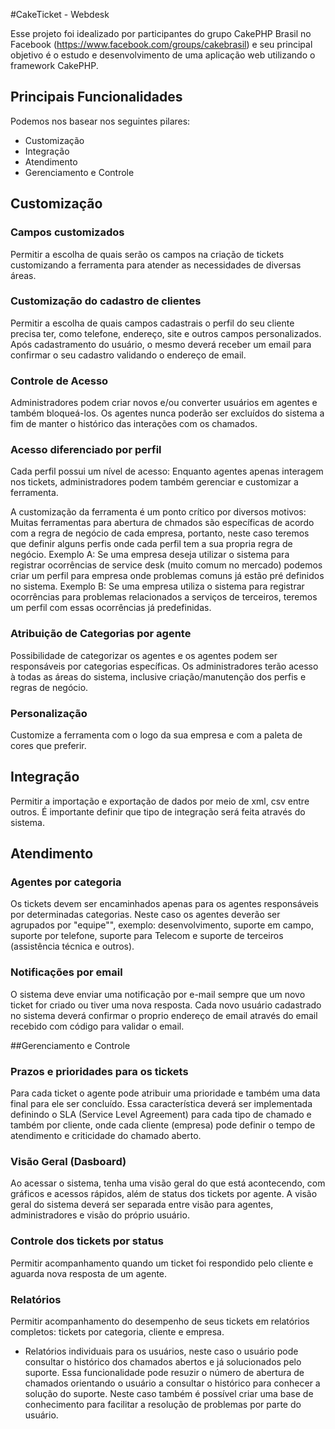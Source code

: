 #CakeTicket - Webdesk

Esse projeto foi idealizado por participantes do grupo CakePHP Brasil no Facebook (https://www.facebook.com/groups/cakebrasil) e seu principal objetivo é o estudo e desenvolvimento de uma aplicação web utilizando o framework CakePHP.


## Principais Funcionalidades
Podemos nos basear nos seguintes pilares:
- Customização
- Integração
- Atendimento
- Gerenciamento e Controle


## Customização

### Campos customizados
Permitir a escolha de quais serão os campos na criação de tickets customizando a ferramenta para atender as necessidades de diversas áreas.

### Customização do cadastro de clientes
Permitir a escolha de quais campos cadastrais o perfil do seu cliente precisa ter, como telefone, endereço, site e outros campos personalizados.
Após cadastramento do usuário, o mesmo deverá receber um email para confirmar o seu cadastro validando o endereço de email.

### Controle de Acesso
Administradores podem criar novos e/ou converter usuários em agentes e também bloqueá-los. Os agentes nunca poderão ser excluídos do sistema a fim de manter o histórico das interações com os chamados.

### Acesso diferenciado por perfil
Cada perfil possui um nível de acesso:  Enquanto agentes apenas interagem nos
tickets, administradores podem também gerenciar e customizar a ferramenta.

A customização da ferramenta é um ponto crítico por diversos motivos:
Muitas ferramentas para abertura de chmados são específicas de acordo com a regra de negócio de cada empresa, portanto, neste caso teremos que definir alguns perfis onde cada perfil tem a sua propria regra de negócio.
Exemplo A:
Se uma empresa deseja utilizar o sistema para registrar ocorrências de service desk (muito comum no mercado) podemos criar um perfil para empresa onde problemas comuns já estão pré definidos no sistema.
Exemplo B:
Se uma empresa utiliza o sistema para registrar ocorrências para problemas relacionados a serviços de terceiros, teremos um perfil com essas ocorrências já predefinidas.


### Atribuição de Categorias por agente
Possibilidade de categorizar os agentes e os agentes podem ser responsáveis por categorias específicas.
Os administradores terão acesso à todas as áreas do sistema, inclusive criação/manutenção dos perfis e regras de negócio.

### Personalização
Customize a ferramenta com o logo da sua empresa e com a paleta de cores que preferir.

## Integração
Permitir a importação e exportação de dados por meio de xml, csv entre outros.
É importante definir que tipo de integração será feita através do sistema.

## Atendimento

### Agentes por categoria
Os tickets devem ser encaminhados apenas para os agentes responsáveis por determinadas categorias.
Neste caso os agentes deverão ser agrupados por "equipe"", exemplo: desenvolvimento, suporte em campo, suporte por telefone, suporte para Telecom e suporte de terceiros (assistência técnica e outros).

### Notificações por email
O sistema deve enviar uma notificação por e-mail  sempre que um novo ticket for criado ou tiver uma nova resposta.
Cada novo usuário cadastrado no sistema deverá confirmar o proprio endereço de email através do email recebido com código para validar o email.


##Gerenciamento e Controle
### Prazos e prioridades para os tickets
Para cada ticket o agente pode atribuir uma prioridade e também uma data final para ele ser concluído. 
Essa característica deverá ser implementada definindo o SLA (Service Level Agreement) para cada tipo de chamado e também por cliente, onde cada cliente (empresa) pode definir o tempo de atendimento e criticidade do chamado aberto.


### Visão Geral (Dasboard)
Ao acessar o sistema, tenha uma visão geral do que está acontecendo, com gráficos e acessos rápidos, além de status dos tickets por agente.
A visão geral do sistema deverá ser separada entre visão para agentes, administradores e visão do próprio usuário.

### Controle dos tickets por status
Permitir acompanhamento quando um ticket foi respondido pelo cliente e aguarda nova resposta de um agente.

### Relatórios
Permitir acompanhamento do desempenho de seus tickets em relatórios completos: tickets por categoria, cliente e empresa.
 - Relatórios individuais para os usuários, neste caso o usuário pode consultar o histórico dos chamados abertos e já solucionados pelo suporte. Essa funcionalidade pode resuzir o número de abertura de chamados orientando o usuário a consultar o histórico para conhecer a solução do suporte. Neste caso também é possível criar uma base de conhecimento para facilitar a resolução de problemas por parte do usuário.



